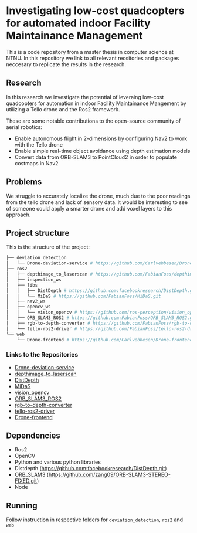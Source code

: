 # Investigating low-cost quadcopters for automated indoor Facility Maintainance Management

This is a code repository from a master thesis in computer science at NTNU.
In this repository we link to all relevant reositories and packages neccesary to replicate the results in the research.

## Research
In this research we investigate the potential of leveraing low-cost quadcopters for automation in indoor Facility Maintainance Mangement by utilizing a Tello drone and the Ros2 framework.

These are some notable contributions to the open-source community of aerial robotics:
- Enable autonomous flight in 2-dimensions by configuring Nav2 to work with the Tello drone
- Enable simple real-time object avoidance using depth estimation models
- Convert data from ORB-SLAM3 to PointCloud2 in order to populate costmaps in Nav2

## Problems
We struggle to accurately localize the drone, much due to the poor readings from the tello drone and lack of sensory data. it would be interesting to see of someone could apply a smarter drone and add voxel layers to this approach.

## Project structure
This is the structure of the project:

```bash
├── deviation_detection
│   └── Drone-deviation-service # https://github.com/Carlvebbesen/Drone-deviation-service
├── ros2
│   ├── depthimage_to_laserscan # https://github.com/FabianFoss/depthimage_to_laserscan.git
│   ├── inspection_ws
│   ├── libs
│   │   ├── DistDepth # https://github.com:facebookresearch/DistDepth.git
│   │   └── MiDaS # https://github.com/FabianFoss/MiDaS.git
│   ├── nav2_ws
│   ├── opencv_ws
│   │   └── vision_opencv # https://github.com/ros-perception/vision_opencv.git
│   ├── ORB_SLAM3_ROS2 # https://github.com:FabianFoss/ORB_SLAM3_ROS2.git
│   ├── rgb-to-depth-converter # https://github.com/FabianFoss/rgb-to-depth-converter.git
│   └── tello-ros2-driver # https://github.com/FabianFoss/tello-ros2-driver.git
└── web
    └── Drone-frontend # https://github.com/Carlvebbesen/Drone-frontend.git

```
### Links to the Repositories
- [Drone-deviation-service](https://github.com/Carlvebbesen/Drone-deviation-service)
- [depthimage_to_laserscan](https://github.com/FabianFoss/depthimage_to_laserscan.git)
- [DistDepth](https://github.com:facebookresearch/DistDepth.git)
- [MiDaS](https://github.com/FabianFoss/MiDaS.git)
- [vision_opencv](https://github.com/ros-perception/vision_opencv.git)
- [ORB_SLAM3_ROS2](https://github.com:FabianFoss/ORB_SLAM3_ROS2.git)
- [rgb-to-depth-converter](https://github.com/FabianFoss/rgb-to-depth-converter.git)
- [tello-ros2-driver](https://github.com/FabianFoss/tello-ros2-driver.git)
- [Drone-frontend](https://github.com/Carlvebbesen/Drone-frontend.git)

## Dependencies
- Ros2
- OpenCV
- Python and various python libraries
- Distdepth (https://github.com:facebookresearch/DistDepth.git)
- ORB_SLAM3 (https://github.com/zang09/ORB-SLAM3-STEREO-FIXED.git)
- Node

## Running
Follow instruction in respective folders for `deviation_detection`, `ros2` and `web` 
